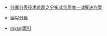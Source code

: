 - [分库分表技术难题之分布式全局唯一id解决方案](https://www.cnblogs.com/leeSmall/p/9471848.html)

- [读写分离](https://www.cnblogs.com/a-phper/p/10313967.html)

- [mysql索引](https://www.cnblogs.com/blogtech/p/10530794.html)